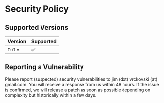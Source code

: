 # Security Policy

## Supported Versions

| Version | Supported          |
| ------- | ------------------ |
| 0.0.x   | :white_check_mark: |

## Reporting a Vulnerability

Please report (suspected) security vulnerabilities to jim (dot) vrckovski (at) gmail.com. 
You will receive a response from us within 48 hours. 
If the issue is confirmed, we will release a patch as soon as possible depending on complexity but historically within a few days.
